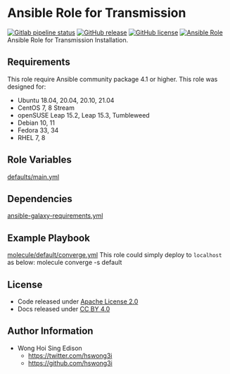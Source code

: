 # Ansible Role for Transmission

[![Gitlab pipeline status](https://img.shields.io/gitlab/pipeline/alvistack/ansible-role-transmission/master)](https://gitlab.com/alvistack/ansible-role-transmission/-/pipelines)
[![GitHub release](https://img.shields.io/github/release/alvistack/ansible-role-transmission.svg)](https://github.com/alvistack/ansible-role-transmission/releases)
[![GitHub license](https://img.shields.io/github/license/alvistack/ansible-role-transmission.svg)](https://github.com/alvistack/ansible-role-transmission/blob/master/LICENSE)
[![Ansible Role](https://img.shields.io/badge/galaxy-alvistack.transmission-blue.svg)](https://galaxy.ansible.com/alvistack/transmission)
Ansible Role for Transmission Installation.

## Requirements

This role require Ansible community package 4.1 or higher.
This role was designed for:

  - Ubuntu 18.04, 20.04, 20.10, 21.04
  - CentOS 7, 8 Stream
  - openSUSE Leap 15.2, Leap 15.3, Tumbleweed
  - Debian 10, 11
  - Fedora 33, 34
  - RHEL 7, 8

## Role Variables

[defaults/main.yml](defaults/main.yml)

## Dependencies

[ansible-galaxy-requirements.yml](ansible-galaxy-requirements.yml)

## Example Playbook

[molecule/default/converge.yml](molecule/default/converge.yml)
This role could simply deploy to `localhost` as below:
molecule converge -s default

## License

  - Code released under [Apache License 2.0](LICENSE)
  - Docs released under [CC BY 4.0](http://creativecommons.org/licenses/by/4.0/)

## Author Information

  - Wong Hoi Sing Edison
      - <https://twitter.com/hswong3i>
      - <https://github.com/hswong3i>
